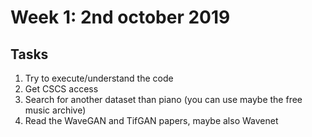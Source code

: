 # Week 1: 2nd october 2019

## Tasks
1. Try to execute/understand the code
2. Get CSCS access
3. Search for another dataset than piano (you can use maybe the free music archive)
4. Read the WaveGAN and TifGAN papers, maybe also Wavenet